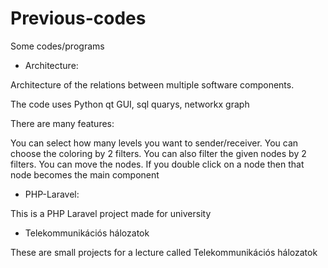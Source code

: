 # Previous-codes
Some codes/programs


- Architecture:

Architecture of the relations between multiple software components.

The code uses Python qt GUI, sql quarys, networkx graph

There are many features:

You can select how many levels you want to sender/receiver.
You can choose the coloring by 2 filters.
 You can also filter the given nodes by 2 filters.
You can move the nodes.
If you double click on a node then that node becomes the main component

- PHP-Laravel:

This is a PHP Laravel project made for university

 - Telekommunikációs hálozatok

These are small projects for a lecture called Telekommunikációs hálozatok 
